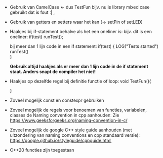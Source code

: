 - Gebruik van CamelCase <- dus TestFun bijv. nu is library mixed case gebruikt dat is fout :| ,

- Gebruik van getters en setters waar het kan (-> setPin of setLED)

- Haakjes bij if-statement behalve als het een oneliner is:
   bijv. dit is een oneliner:
  if(test)
     runTest();

   bij meer dan 1 lijn code in een if statement:
   if(test)
   {
    LOG("Tests started")
    runTest()  
   }
 
  **Gebruik altijd haakjes als er meer dan 1 lijn code in de if statement staat. Anders snapt de compiler het niet!**

- Haakjes op dezelfde regel bij definitie functie of loop:
   void TestFun(){

   }
   
   
- Zoveel mogelijk const en constexpr gebruiken


- Zoveel mogelijk de regels voor benoemen van functies, variabelen, classes de Naming convention in cpp aanhouden:
Zie https://www.geeksforgeeks.org/naming-convention-in-c/

- Zoveel mogelijk de google C++ style guide aanhouden (met uitzondering van naming conventions en cpp standaard versie):
https://google.github.io/styleguide/cppguide.html

- C++20 functies zijn toegestaan
